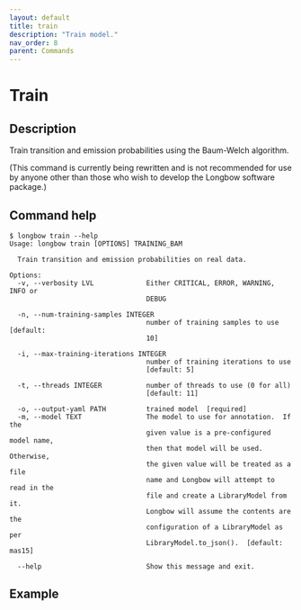 ```yaml
---
layout: default
title: train
description: "Train model."
nav_order: 8
parent: Commands
---
```


# Train

## Description

Train transition and emission probabilities using the Baum-Welch algorithm.

(This command is currently being rewritten and is not recommended for use by anyone other than those who wish to develop the Longbow software package.)

## Command help

```shell
$ longbow train --help
Usage: longbow train [OPTIONS] TRAINING_BAM

  Train transition and emission probabilities on real data.

Options:
  -v, --verbosity LVL             Either CRITICAL, ERROR, WARNING, INFO or
                                  DEBUG

  -n, --num-training-samples INTEGER
                                  number of training samples to use  [default:
                                  10]

  -i, --max-training-iterations INTEGER
                                  number of training iterations to use
                                  [default: 5]

  -t, --threads INTEGER           number of threads to use (0 for all)
                                  [default: 11]

  -o, --output-yaml PATH          trained model  [required]
  -m, --model TEXT                The model to use for annotation.  If the
                                  given value is a pre-configured model name,
                                  then that model will be used.  Otherwise,
                                  the given value will be treated as a file
                                  name and Longbow will attempt to read in the
                                  file and create a LibraryModel from it.
                                  Longbow will assume the contents are the
                                  configuration of a LibraryModel as per
                                  LibraryModel.to_json().  [default: mas15]

  --help                          Show this message and exit.
```

## Example
